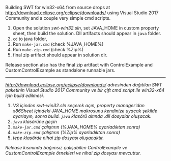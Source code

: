 Building SWT for win32-x64 from source drops at http://download.eclipse.org/eclipse/downloads/
using Visual Studio 2017 Community and a couple very simple cmd scripts.
1. Open the solution _swt-win32.sln_, set JAVA_HOME in custom property sheet, then build the solution. Dll artifacts
should appear in `java` folder.
1. `cd` to java folder,
1. Run `make-jar.cmd` (check %JAVA_HOME%)
1. Run `make-zip.cmd` (check %Zip%)
1. final zip artifact should appear in solution dir.

Release section also has the final zip artifact with ControlExample and CustomControlExample as standalone runnable jars.

---

_http://download.eclipse.org/eclipse/downloads/ adresinden dağıtılan SWT paketinin Visual Studio 2017 Community ve
bir çift cmd script ile win32-x64 için build edilmesi._

1. _VS içinden swt-win32.sln seçerek açın, property manager'dan x86Sheet içindeki JAVA_HOME makrosunu kendinize
uyacak şekilde ayarlayın, sonra build. `java` klasörü altında .dll dosyalar oluşacak._
1. _`java` klasörüne geçin_
1. _`make-jar.cmd` çalıştırın (%JAVA_HOME% ayarladıktan sonra)_
1. _`make-zip.cmd` çalıştırın (%Zip% ayarladıktan sonra)_
1. _tepe klasörde nihai zip dosyası oluşacaktır._

_Release kısmında bağımsız çalışabilen ControlExample ve CustomControlExample örnekleri ve nihai zip dosyası mevcuttur._
